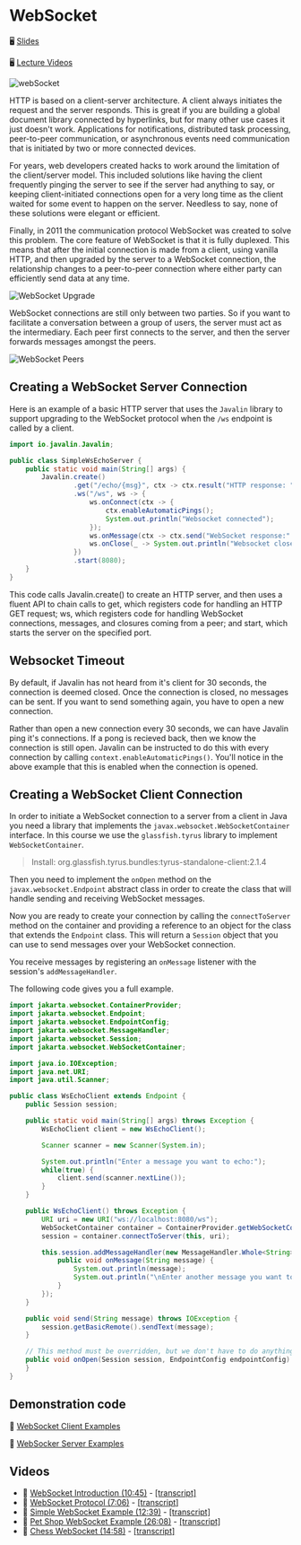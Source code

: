 # WebSocket

🖥️ [Slides](https://docs.google.com/presentation/d/1isIXUjbcOjWPD4ZXz5j98t4xns8ImKj9/edit?usp=sharing&ouid=110961336761942794636&rtpof=true&sd=true)

🖥️ [Lecture Videos](#videos)

![webSocket](webServicesWebSocketsLogo.png)

HTTP is based on a client-server architecture. A client always initiates the request and the server responds. This is great if you are building a global document library connected by hyperlinks, but for many other use cases it just doesn't work. Applications for notifications, distributed task processing, peer-to-peer communication, or asynchronous events need communication that is initiated by two or more connected devices.

For years, web developers created hacks to work around the limitation of the client/server model. This included solutions like having the client frequently pinging the server to see if the server had anything to say, or keeping client-initiated connections open for a very long time as the client waited for some event to happen on the server. Needless to say, none of these solutions were elegant or efficient.

Finally, in 2011 the communication protocol WebSocket was created to solve this problem. The core feature of WebSocket is that it is fully duplexed. This means that after the initial connection is made from a client, using vanilla HTTP, and then upgraded by the server to a WebSocket connection, the relationship changes to a peer-to-peer connection where either party can efficiently send data at any time.

![WebSocket Upgrade](webServicesWebSocketUpgrade.jpg)

WebSocket connections are still only between two parties. So if you want to facilitate a conversation between a group of users, the server must act as the intermediary. Each peer first connects to the server, and then the server forwards messages amongst the peers.

![WebSocket Peers](webServicesWebSocketPeers.jpg)

## Creating a WebSocket Server Connection

Here is an example of a basic HTTP server that uses the `Javalin` library to support upgrading to the WebSocket protocol when the `/ws` endpoint is called by a client.

```java
import io.javalin.Javalin;

public class SimpleWsEchoServer {
    public static void main(String[] args) {
        Javalin.create()
                .get("/echo/{msg}", ctx -> ctx.result("HTTP response: " + ctx.pathParam("msg")))
                .ws("/ws", ws -> {
                    ws.onConnect(ctx -> {
                        ctx.enableAutomaticPings();
                        System.out.println("Websocket connected");
                    });
                    ws.onMessage(ctx -> ctx.send("WebSocket response:" + ctx.message()));
                    ws.onClose(_ -> System.out.println("Websocket closed"));
                })
                .start(8080);
    }
}
```

This code calls Javalin.create() to create an HTTP server, and then uses a fluent API to chain calls to get, which registers code for handling an HTTP GET request; ws, which registers code for handling WebSocket connections, messages, and closures coming from a peer; and start, which starts the server on the specified port.

## Websocket Timeout

By default, if Javalin has not heard from it's client for 30 seconds, the connection is deemed closed. Once the connection is closed, no messages can be sent. If you want to send something again, you have to open a new connection.

Rather than open a new connection every 30 seconds, we can have Javalin ping it's connections. If a pong is recieved back, then we know the connection is still open. Javalin can be instructed to do this with every connection by calling `context.enableAutomaticPings()`. You'll notice in the above example that this is enabled when the connection is opened.

## Creating a WebSocket Client Connection

In order to initiate a WebSocket connection to a server from a client in Java you need a library that implements the `javax.websocket.WebSocketContainer` interface. In this course we use the `glassfish.tyrus` library to implement `WebSocketContainer`.

> Install: org.glassfish.tyrus.bundles:tyrus-standalone-client:2.1.4

Then you need to implement the `onOpen` method on the `javax.websocket.Endpoint` abstract class in order to create the class that will handle sending and receiving WebSocket messages.

Now you are ready to create your connection by calling the `connectToServer` method on the container and providing a reference to an object for the class that extends the `Endpoint` class. This will return a `Session` object that you can use to send messages over your WebSocket connection.

You receive messages by registering an `onMessage` listener with the session's `addMessageHandler`.

The following code gives you a full example.

```java
import jakarta.websocket.ContainerProvider;
import jakarta.websocket.Endpoint;
import jakarta.websocket.EndpointConfig;
import jakarta.websocket.MessageHandler;
import jakarta.websocket.Session;
import jakarta.websocket.WebSocketContainer;

import java.io.IOException;
import java.net.URI;
import java.util.Scanner;

public class WsEchoClient extends Endpoint {
    public Session session;

    public static void main(String[] args) throws Exception {
        WsEchoClient client = new WsEchoClient();

        Scanner scanner = new Scanner(System.in);

        System.out.println("Enter a message you want to echo:");
        while(true) {
            client.send(scanner.nextLine());
        }
    }

    public WsEchoClient() throws Exception {
        URI uri = new URI("ws://localhost:8080/ws");
        WebSocketContainer container = ContainerProvider.getWebSocketContainer();
        session = container.connectToServer(this, uri);

        this.session.addMessageHandler(new MessageHandler.Whole<String>() {
            public void onMessage(String message) {
                System.out.println(message);
                System.out.println("\nEnter another message you want to echo:");
            }
        });
    }

    public void send(String message) throws IOException {
        session.getBasicRemote().sendText(message);
    }

    // This method must be overridden, but we don't have to do anything with it
    public void onOpen(Session session, EndpointConfig endpointConfig) {
    }
}

```

## Demonstration code

📁 [WebSocket Client Examples](example-code/client)

📁 [WebSocker Server Examples](example-code/server)

## Videos

- 🎥 [WebSocket Introduction (10:45)](https://byu.hosted.panopto.com/Panopto/Pages/Viewer.aspx?id=fcd3b045-d06e-41f7-8a0e-b1a1014a7b97) - [[transcript]](https://github.com/user-attachments/files/17753884/CS_240_WebSocket_Introduction_Transcript.pdf)
- 🎥 [WebSocket Protocol (7:06)](https://byu.hosted.panopto.com/Panopto/Pages/Viewer.aspx?id=91c23bc0-410b-4848-be81-b1a1014dab96) - [[transcript]](https://github.com/user-attachments/files/17753890/CS_240_WebSocket_Protocol_Transcript.pdf)
- 🎥 [Simple WebSocket Example (12:39)](https://byu.hosted.panopto.com/Panopto/Pages/Viewer.aspx?id=5ea47462-3100-4597-a7ce-b1a1014ffd34) - [[transcript]](https://github.com/user-attachments/files/17753898/CS_240_Simple_WebSocket_Example_Transcript.pdf)
- 🎥 [Pet Shop WebSocket Example (26:08)](https://byu.hosted.panopto.com/Panopto/Pages/Viewer.aspx?id=155aeaa0-e35e-40fe-94bd-b1a10153d812) - [[transcript]](https://github.com/user-attachments/files/17753916/CS_240_Petshop_WebSocket_Example_Transcript.pdf)
- 🎥 [Chess WebSocket (14:58)](https://byu.hosted.panopto.com/Panopto/Pages/Viewer.aspx?id=fe962f4a-4e75-47f4-ba91-b1a1015b7928) - [[transcript]](https://github.com/user-attachments/files/17753934/CS_240_Chess_WebSocket_Transcript.pdf)
